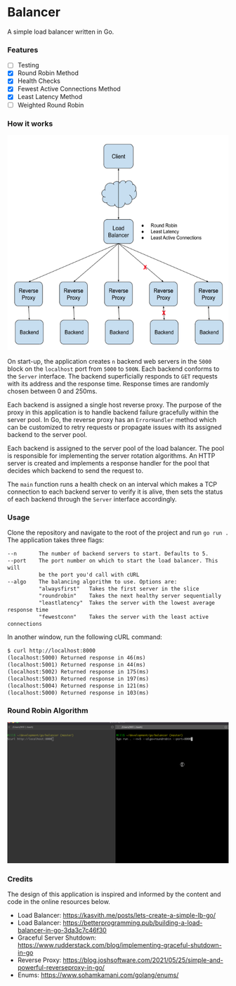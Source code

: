 # Balancer
A simple load balancer written in Go.

### Features
* [ ] Testing
* [x] Round Robin Method
* [x] Health Checks
* [x] Fewest Active Connections Method
* [x] Least Latency Method
* [ ] Weighted Round Robin

### How it works
![Schematic](/assets/lb.png)

On start-up, the application creates `n` backend web servers in the `5000` block on
the `localhost` port from `5000` to `500N`. Each backend conforms to the `Server` interface.
The backend superficially responds to `GET` requests with its address and the response time.
Response times are randomly chosen between 0 and 250ms.

Each backend is assigned a single host reverse proxy. The purpose of the proxy in this
application is to handle backend failure gracefully within the server pool. In Go, the
reverse proxy has an `ErrorHandler` method which can be customized to retry requests or
propagate issues with its assigned backend to the server pool.

Each backend is assigned to the server pool of the load balancer. The pool is responsible
for implementing the server rotation algorithms. An HTTP server is created and implements
a response handler for the pool that decides which backend to send the request to.

The `main` function runs a health check on an interval which makes a TCP connection to each backend
server to verify it is alive, then sets the status of each backend through the `Server` interface
accordingly.

### Usage
Clone the repository and navigate to the root of the project and run `go run .`
The application takes three flags:
```
--n       The number of backend servers to start. Defaults to 5.
--port    The port number on which to start the load balancer. This will
          be the port you'd call with cURL
--algo    The balancing algorithm to use. Options are:
          "alwaysfirst"   Takes the first server in the slice
          "roundrobin"    Takes the next healthy server sequentially
          "leastlatency"  Takes the server with the lowest average response time
          "fewestconn"    Takes the server with the least active connections
```
In another window, run the following cURL command:
```
$ curl http://localhost:8000
(localhost:5000) Returned response in 46(ms)
(localhost:5001) Returned response in 44(ms)
(localhost:5002) Returned response in 175(ms)
(localhost:5003) Returned response in 197(ms)
(localhost:5004) Returned response in 121(ms)
(localhost:5000) Returned response in 103(ms)
```

### Round Robin Algorithm
![Schematic](/assets/go-balancer.gif)

### Credits
The design of this application is inspired and informed by the content and code
in the online resources below.

* Load Balancer: https://kasvith.me/posts/lets-create-a-simple-lb-go/
* Load Balancer: https://betterprogramming.pub/building-a-load-balancer-in-go-3da3c7c46f30
* Graceful Server Shutdown: https://www.rudderstack.com/blog/implementing-graceful-shutdown-in-go
* Reverse Proxy: https://blog.joshsoftware.com/2021/05/25/simple-and-powerful-reverseproxy-in-go/
* Enums: https://www.sohamkamani.com/golang/enums/
